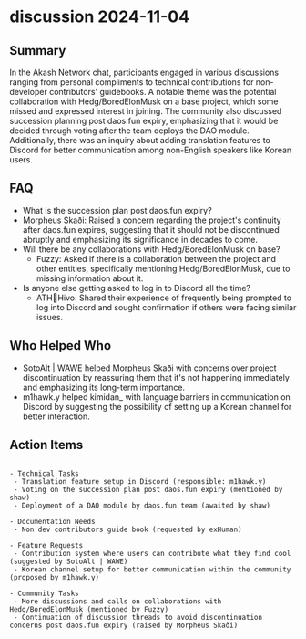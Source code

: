 # discussion 2024-11-04

## Summary
 In the Akash Network chat, participants engaged in various discussions ranging from personal compliments to technical contributions for non-developer contributors' guidebooks. A notable theme was the potential collaboration with Hedg/BoredElonMusk on a base project, which some missed and expressed interest in joining. The community also discussed succession planning post daos.fun expiry, emphasizing that it would be decided through voting after the team deploys the DAO module. Additionally, there was an inquiry about adding translation features to Discord for better communication among non-English speakers like Korean users.

## FAQ
 - What is the succession plan post daos.fun expiry?
  - Morpheus Skaði: Raised a concern regarding the project's continuity after daos.fun expires, suggesting that it should not be discontinued abruptly and emphasizing its significance in decades to come.
- Will there be any collaborations with Hedg/BoredElonMusk on base?
  - Fuzzy: Asked if there is a collaboration between the project and other entities, specifically mentioning Hedg/BoredElonMusk, due to missing information about it.
- Is anyone else getting asked to log in to Discord all the time?
  - ATH🥭Hivo: Shared their experience of frequently being prompted to log into Discord and sought confirmation if others were facing similar issues.

## Who Helped Who
 - SotoAlt | WAWE helped Morpheus Skaði with concerns over project discontinuation by reassuring them that it's not happening immediately and emphasizing its long-term importance.
- m1hawk.y helped kimidan_ with language barriers in communication on Discord by suggesting the possibility of setting up a Korean channel for better interaction.

## Action Items
 ```

- Technical Tasks
  - Translation feature setup in Discord (responsible: m1hawk.y)
  - Voting on the succession plan post daos.fun expiry (mentioned by shaw)
  - Deployment of a DAO module by daos.fun team (awaited by shaw)

- Documentation Needs
  - Non dev contributors guide book (requested by exHuman)

- Feature Requests
  - Contribution system where users can contribute what they find cool (suggested by SotoAlt | WAWE)
  - Korean channel setup for better communication within the community (proposed by m1hawk.y)

- Community Tasks
  - More discussions and calls on collaborations with Hedg/BoredElonMusk (mentioned by Fuzzy)
  - Continuation of discussion threads to avoid discontinuation concerns post daos.fun expiry (raised by Morpheus Skaði)
```

